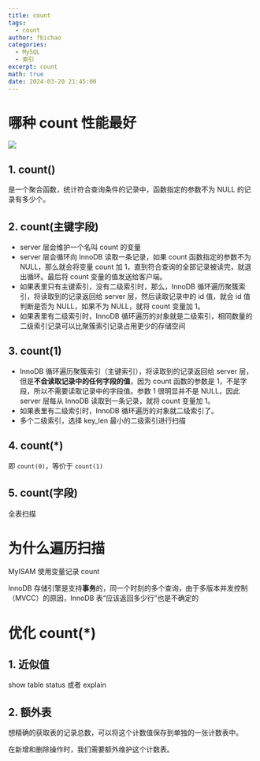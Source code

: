 ```yaml
---
title: count
tags:
  - count
author: fbichao
categories: 
  - MySQL
  - 索引
excerpt: count
math: true
date: 2024-03-20 21:45:00
---
```

# 哪种 count 性能最好

![](https://file.fbichao.top/2024/03/8654d486efb53b5e4feabff5a542c42c.png)

## 1. count()

是一个聚合函数，统计符合查询条件的记录中，函数指定的参数不为 NULL 的记录有多少个。

## 2. count(主键字段)

- server 层会维护一个名叫 count 的变量
- server 层会循环向 InnoDB 读取一条记录，如果 count 函数指定的参数不为 NULL，那么就会将变量 count 加 1，直到符合查询的全部记录被读完，就退出循环。最后将 count 变量的值发送给客户端。
- 如果表里只有主键索引，没有二级索引时，那么，InnoDB 循环遍历聚簇索引，将读取到的记录返回给 server 层，然后读取记录中的 id 值，就会 id 值判断是否为 NULL，如果不为 NULL，就将 count 变量加 1。
- 如果表里有二级索引时，InnoDB 循环遍历的对象就是二级索引，相同数量的二级索引记录可以比聚簇索引记录占用更少的存储空间

## 3. count(1)

- InnoDB 循环遍历聚簇索引（主键索引），将读取到的记录返回给 server 层，但是**不会读取记录中的任何字段的值**，因为 count 函数的参数是 1，不是字段，所以不需要读取记录中的字段值。参数 1 很明显并不是 NULL，因此 server 层每从 InnoDB 读取到一条记录，就将 count 变量加 1。
- 如果表里有二级索引时，InnoDB 循环遍历的对象就二级索引了。
- 多个二级索引，选择 key_len 最小的二级索引进行扫描

## 4. count(*)

即 `count(0)`，等价于 `count(1)`

## 5. count(字段)

全表扫描

# 为什么遍历扫描

MyISAM 使用变量记录 count

InnoDB 存储引擎是支持**事务**的，同一个时刻的多个查询，由于多版本并发控制（MVCC）的原因，InnoDB 表“应该返回多少行”也是不确定的

# 优化 count(*)

## 1. 近似值

show table status 或者 explain

## 2. 额外表

想精确的获取表的记录总数，可以将这个计数值保存到单独的一张计数表中。

在新增和删除操作时，我们需要额外维护这个计数表。
